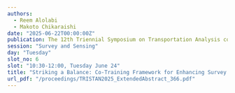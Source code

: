 ```yaml
---
authors:
  - Reem Alolabi
  - Makoto Chikaraishi
date: "2025-06-22T00:00:00Z"
publication: The 12th Triennial Symposium on Transportation Analysis conference
session: "Survey and Sensing"
day: "Tuesday"
slot_no: 6
slot: "10:30-12:00, Tuesday June 24"
title: "Striking a Balance: Co-Training Framework for Enhancing Survey Accuracy While Reducing Respondent Burden in Travel Data Collection"
url_pdf: "/proceedings/TRISTAN2025_ExtendedAbstract_366.pdf"
---
```

